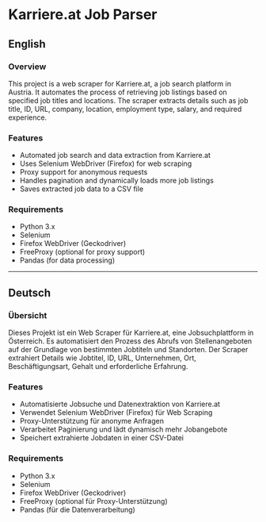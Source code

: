 # Karriere.at Job Parser

## English

### Overview
This project is a web scraper for Karriere.at, a job search platform in Austria. It automates the process of retrieving job listings based on specified job titles and locations. The scraper extracts details such as job title, ID, URL, company, location, employment type, salary, and required experience.

### Features
- Automated job search and data extraction from Karriere.at
- Uses Selenium WebDriver (Firefox) for web scraping
- Proxy support for anonymous requests
- Handles pagination and dynamically loads more job listings
- Saves extracted job data to a CSV file

### Requirements
- Python 3.x
- Selenium
- Firefox WebDriver (Geckodriver)
- FreeProxy (optional for proxy support)
- Pandas (for data processing)

---

## Deutsch

### Übersicht
Dieses Projekt ist ein Web Scraper für Karriere.at, eine Jobsuchplattform in Österreich. Es automatisiert den Prozess des Abrufs von Stellenangeboten auf der Grundlage von bestimmten Jobtiteln und Standorten. Der Scraper extrahiert Details wie Jobtitel, ID, URL, Unternehmen, Ort, Beschäftigungsart, Gehalt und erforderliche Erfahrung.

### Features
- Automatisierte Jobsuche und Datenextraktion von Karriere.at
- Verwendet Selenium WebDriver (Firefox) für Web Scraping
- Proxy-Unterstützung für anonyme Anfragen
- Verarbeitet Paginierung und lädt dynamisch mehr Jobangebote
- Speichert extrahierte Jobdaten in einer CSV-Datei

### Requirements
- Python 3.x
- Selenium
- Firefox WebDriver (Geckodriver)
- FreeProxy (optional für Proxy-Unterstützung)
- Pandas (für die Datenverarbeitung)